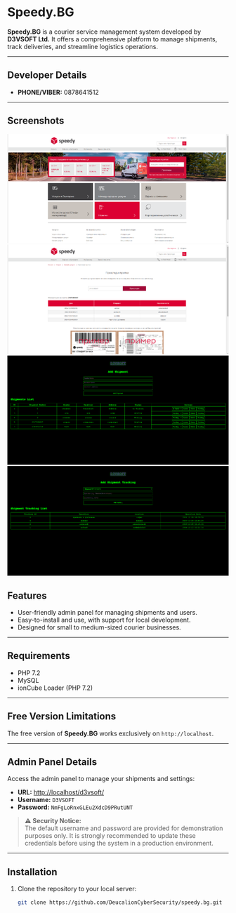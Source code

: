 # Speedy.BG

**Speedy.BG** is a courier service management system developed by **D3VSOFT Ltd.** It offers a comprehensive platform to manage shipments, track deliveries, and streamline logistics operations.

---

## Developer Details
- **PHONE/VIBER:** 0878641512

---

## Screenshots
![Speedy.BG - Index](public/assets/images/readme/index.png)
![Speedy.BG - Track Shipment](public/assets/images/readme/track-shipment.png)
![D3VSOFT - Index](public/assets/images/readme/d3vsoft/index.png)
![D3VSOFT - Tracking](public/assets/images/readme/d3vsoft/tracking.png)

## Features
- User-friendly admin panel for managing shipments and users.
- Easy-to-install and use, with support for local development.
- Designed for small to medium-sized courier businesses.

---

## Requirements
- PHP 7.2
- MySQL
- ionCube Loader (PHP 7.2)

---

## Free Version Limitations
The free version of **Speedy.BG** works exclusively on `http://localhost`.

---

## Admin Panel Details
Access the admin panel to manage your shipments and settings:

- **URL:** [http://localhost/d3vsoft/](http://localhost/d3vsoft/)
- **Username:** `D3VSOFT`
- **Password:** `NmFgLoRnxGLEu2XdcD9PRutUNT`

> **⚠️ Security Notice:**  
> The default username and password are provided for demonstration purposes only. It is strongly recommended to update these credentials before using the system in a production environment.

---

## Installation
1. Clone the repository to your local server:
   ```bash
   git clone https://github.com/DeucalionCyberSecurity/speedy.bg.git
